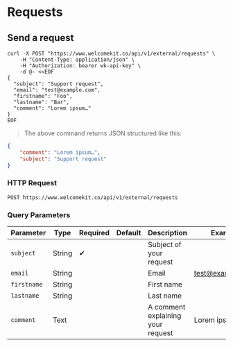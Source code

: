 # Requests

## Send a request

```shell
curl -X POST "https://www.welcomekit.co/api/v1/external/requests" \
    -H "Content-Type: application/json" \
    -H "Authorization: bearer wk-api-key" \
    -d @- <<EOF
{
  "subject": "Support request",
  "email": "test@example.com",
  "firstname": "Foo",
  "lastname": "Bar",
  "comment": "Lorem ipsum…"
}
EOF
```

> The above command returns JSON structured like this:

```json
{
    "comment": "Lorem ipsum…",
    "subject": "Support request"
}
```

### HTTP Request

`POST https://www.welcomekit.co/api/v1/external/requests`

### Query Parameters

Parameter | Type | Required | Default | Description | Example
--- | --- | --- | --- | --- | ---
`subject` | String | ✔ | | Subject of your request |
`email` | String | | | Email | test@example.com
`firstname` | String | | | First name |
`lastname` | String | | | Last name |
`comment` | Text | | | A comment explaining your request | Lorem ipsum…
